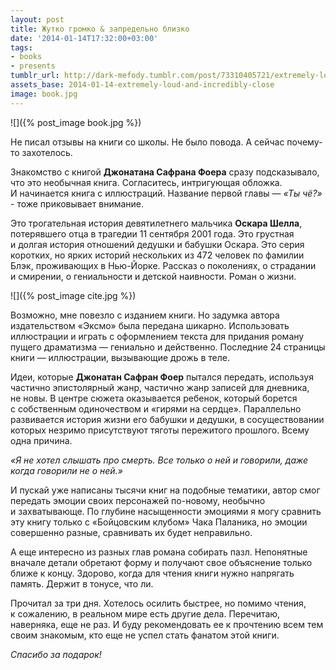 ```yaml
---
layout: post
title: Жутко громко & запредельно близко
date: '2014-01-14T17:32:00+03:00'
tags:
- books
- presents
tumblr_url: http://dark-mefody.tumblr.com/post/73310405721/extremely-loud-and-incredibly-close
assets_base: 2014-01-14-extremely-loud-and-incredibly-close
image: book.jpg
---
```

<p class="text-center" markdown="1">![]({% post_image book.jpg %})</p>

Не&nbsp;писал отзывы на&nbsp;книги со&nbsp;школы. Не&nbsp;было повода. А&nbsp;сейчас почему-то захотелось.

Знакомство с&nbsp;книгой **Джонатана Сафрана Фоера** сразу подсказывало, что это необычная книга. Согласитесь, интригующая обложка. И&nbsp;начинается книга с&nbsp;иллюстраций. Название первой главы&nbsp;&mdash; _&laquo;Ты чё?&raquo;_ - тоже приковывает внимание.
<!--more-->
Это трогательная история девятилетнего мальчика **Оскара Шелла**, потерявшего отца в&nbsp;трагедии 11&nbsp;сентября 2001&nbsp;года. Это грустная и&nbsp;долгая история отношений дедушки и&nbsp;бабушки Оскара. Это серия коротких, но&nbsp;ярких историй нескольких из&nbsp;472 человек по&nbsp;фамилии Блэк, проживающих в&nbsp;Нью-Йорке. Рассказ о&nbsp;поколениях, о&nbsp;страдании и&nbsp;смирении, о&nbsp;гениальности и&nbsp;детской наивности. Роман о&nbsp;жизни.

<p class="text-center" markdown="1">![]({% post_image cite.jpg %})</p>

Возможно, мне повезло с&nbsp;изданием книги. Но&nbsp;задумка автора издательством &laquo;Эксмо&raquo; была передана шикарно. Использовать иллюстрации и&nbsp;играть с&nbsp;оформлением текста для придания роману пущего драматизма&nbsp;&mdash; гениально и&nbsp;действенно. Последние 24&nbsp;страницы книги&nbsp;&mdash; иллюстрации, вызывающие дрожь в&nbsp;теле.

Идеи, которые **Джонатан Сафран Фоер** пытался передать, используя частично эпистолярный жанр, частично жанр записей для дневника, не&nbsp;новы. В&nbsp;центре сюжета оказывается ребенок, который борется с&nbsp;собственным одиночеством и&nbsp;&laquo;гирями на&nbsp;сердце&raquo;. Параллельно развивается история жизни его бабушки и&nbsp;дедушки, в&nbsp;сосуществовании которых незримо присутствуют тяготы пережитого прошлого. Всему одна причина.

_&laquo;Я не&nbsp;хотел слышать про смерть. Все только о&nbsp;ней и&nbsp;говорили, даже когда говорили не&nbsp;о&nbsp;ней.&raquo;_

И&nbsp;пускай уже написаны тысячи книг на&nbsp;подобные тематики, автор смог передать эмоции своих персонажей по-новому, необычно и&nbsp;захватывающе. По&nbsp;глубине насыщенности эмоциями я&nbsp;могу сравнить эту книгу только с&nbsp;&laquo;Бойцовским клубом&raquo; Чака Паланика, но&nbsp;эмоции совершенно разные, сравнивать их&nbsp;будет неправильно.

А&nbsp;еще интересно из&nbsp;разных глав романа собирать пазл. Непонятные вначале детали обретают форму и&nbsp;получают свое объяснение только ближе к&nbsp;концу. Здорово, когда для чтения книги нужно напрягать память. Держит в&nbsp;тонусе, что&nbsp;ли.

Прочитал за&nbsp;три дня. Хотелось осилить быстрее, но&nbsp;помимо чтения, к&nbsp;сожалению, в&nbsp;реальном мире есть другие дела. Перечитаю, наверняка, еще не&nbsp;раз. И&nbsp;буду рекомендовать ее&nbsp;к&nbsp;прочтению всем тем своим знакомым, кто еще не&nbsp;успел стать фанатом этой книги.

_Спасибо за&nbsp;подарок!_

